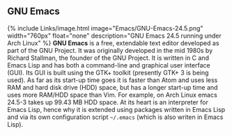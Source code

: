 
## GNU Emacs
{% include Links/image.html image="Emacs/GNU-Emacs-24.5.png" width="760px" float="none" description="GNU Emacs 24.5 running under Arch Linux" %}
**GNU Emacs** is a free, extendable text editor developed as part of the GNU Project. It was originally developed in the mid 1980s by Richard Stallman, the founder of the GNU Project. It is written in C and Emacs Lisp and has both a command-line and graphical user interface (GUI). Its GUI is built using the GTK+ toolkit (presently GTK+ 3 is being used). As far as its start-up time goes it is faster than Atom and uses less RAM and hard disk drive (HDD) space, but has a longer start-up time and uses more RAM/HDD space than Vim. For example, on Arch Linux emacs 24.5-3 takes up 99.43 MB HDD space. At its heart is an interpreter for Emacs Lisp, hence why it is extended using packages written in Emacs Lisp and via its own configuration script `~/.emacs` (which is also writen in Emacs Lisp).

